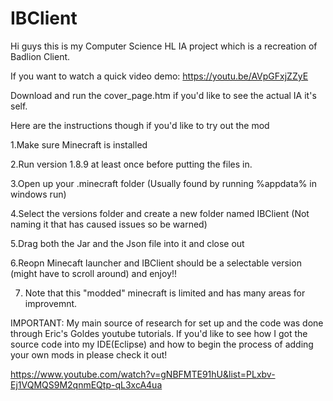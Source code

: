 # IBClient
Hi guys this is my Computer Science HL IA project which is a recreation of Badlion Client. 

If you want to watch a quick video demo:
https://youtu.be/AVpGFxjZZyE

Download and run the cover_page.htm if you'd like to see the actual IA it's self.

Here are the instructions though if you'd like to try out the mod

1.Make sure Minecraft is installed

2.Run version 1.8.9 at least once before putting the files in. 

3.Open up your .minecraft folder (Usually found by running %appdata% in windows run)

4.Select the versions folder and create a new folder named IBClient (Not naming it that has caused issues so be warned)

5.Drag both the Jar and the Json file into it and close out

6.Reopn Minecaft launcher and IBClient should be a selectable version (might have to scroll around) and enjoy!!

7. Note that this "modded" minecraft is limited and has many areas for improvemnt.


IMPORTANT: 
My main source of research for set up and the code was done through Eric's Goldes youtube tutorials. If you'd like to see how I got the source code into 
my IDE(Eclipse) and how to begin the process of adding your own mods in please check it out!

https://www.youtube.com/watch?v=gNBFMTE91hU&list=PLxbv-Ej1VQMQS9M2qnmEQtp-qL3xcA4ua
